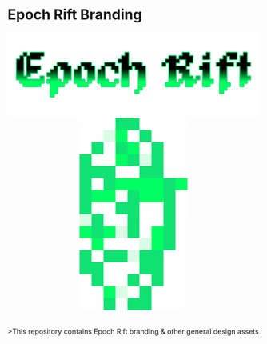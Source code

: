 # Epoch Rift Branding
<p align="center">
<img src="./generic/letters.png"/>
<img src="./upscaled-pixel-art/rift.png"/>
</p>
<br/>
>This repository contains  Epoch Rift branding & other general design assets
